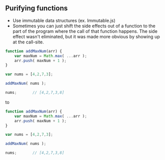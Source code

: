 
## Purifying functions
- Use immutable data structures (ex. Immutable.js)
- Sometimes you can just shift the side effects out of a function to the part of the program where the call of that function happens. The side effect wasn't eliminated, but it was made more obvious by showing up at the call-site.

```js
function addMaxNum(arr) {
    var maxNum = Math.max( ...arr );
    arr.push( maxNum + 1 );
}

var nums = [4,2,7,3];

addMaxNum( nums );

nums;       // [4,2,7,3,8]
```
to

```js
function addMaxNum(arr) {
    var maxNum = Math.max( ...arr );
    arr.push( maxNum + 1 );
}

var nums = [4,2,7,3];

addMaxNum( nums );

nums;       // [4,2,7,3,8]
```